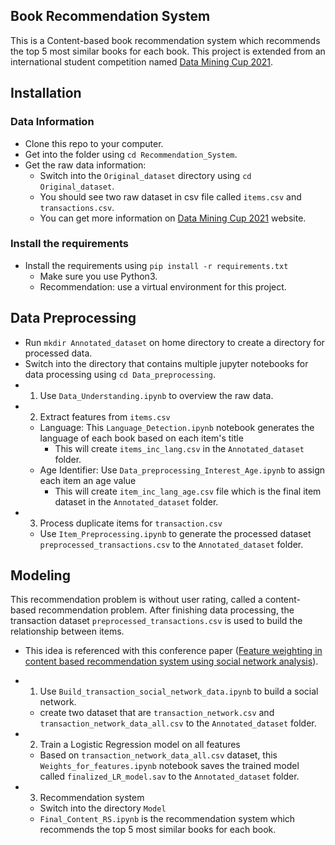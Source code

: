 Book Recommendation System
-------------------------------
This is a Content-based book recommendation system which recommends the top 5 most similar books for each book. This project is extended from an international student competition named [Data Mining Cup 2021](https://www.data-mining-cup.com/dmc-2021/).

Installation
-------------------------------

### Data Information

* Clone this repo to your computer.
* Get into the folder using `cd Recommendation_System`.
* Get the raw data information:
    *  Switch into the `Original_dataset` directory using `cd Original_dataset`.
    *  You should see two raw dataset in csv file called `items.csv` and `transactions.csv`.
    *  You can get more information on [Data Mining Cup 2021](https://www.data-mining-cup.com/dmc-2021/) website.

### Install the requirements
* Install the requirements using `pip install -r requirements.txt`
    * Make sure you use Python3.
    * Recommendation: use a virtual environment for this project.

Data Preprocessing
-------------------------------
* Run `mkdir Annotated_dataset` on home directory to create a directory for processed data.
* Switch into the directory that contains multiple jupyter notebooks for data processing using `cd Data_preprocessing`.
* 1. Use `Data_Understanding.ipynb` to overview the raw data.
* 2. Extract features from `items.csv`
    * Language: This `Language_Detection.ipynb` notebook generates the language of each book based on each item's title
       * This will create `items_inc_lang.csv` in the `Annotated_dataset` folder.
    * Age Identifier: Use `Data_preprocessing_Interest_Age.ipynb` to assign each item an age value
       * This will create `item_inc_lang_age.csv` file which is the final item dataset in the `Annotated_dataset` folder. 
* 3. Process duplicate items for `transaction.csv`
    * Use `Item_Preprocessing.ipynb` to generate the processed dataset `preprocessed_transactions.csv` to the `Annotated_dataset` folder.

Modeling
-------------------------------
This recommendation problem is without user rating, called a content-based recommendation problem.
After finishing data processing, the transaction dataset `preprocessed_transactions.csv` is used to build the relationship between items.
   - This idea is referenced with this conference paper ([Feature weighting in content based recommendation system using social network analysis](https://www.researchgate.net/publication/221022528_Feature_weighting_in_content_based_recommendation_system_using_social_network_analysis)).

* 1. Use `Build_transaction_social_network_data.ipynb` to build a social network.
   * create two dataset that are `transaction_network.csv` and `transaction_network_data_all.csv` to the `Annotated_dataset` folder.
* 2. Train a Logistic Regression model on all features
   * Based on `transaction_network_data_all.csv` dataset, this `Weights_for_features.ipynb` notebook saves the trained model called `finalized_LR_model.sav` to the `Annotated_dataset` folder.
* 3. Recommendation system
   *  Switch into the directory `Model`
   *  `Final_Content_RS.ipynb` is the recommendation system which recommends the top 5 most similar books for each book.
